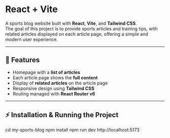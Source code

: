 # React + Vite

A sports blog website built with **React**, **Vite**, and **Tailwind CSS**.  
The goal of this project is to provide sports articles and training tips, with related articles displayed on each article page, offering a simple and modern user experience.

---

## 🔹 Features

- Homepage with a **list of articles**
- Each article page shows the **full content**
- Display of **related articles** on the article page
- Responsive design using **Tailwind CSS**
- Routing managed with **React Router v6**

---

## ⚡ Installation & Running the Project

cd my-sports-blog
npm install
npm run dev
http://localhost:5173
